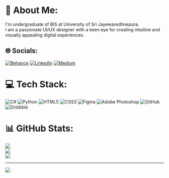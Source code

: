 # 💫 About Me:
I'm undergraduate of BIS at University of Sri Jayewaredhnepura.<br>I am a passionate UI/UX designer with a keen eye for creating intuitive and visually appealing digital experiences.


## 🌐 Socials:
[![Behance](https://img.shields.io/badge/Behance-1769ff?logo=behance&logoColor=white)](https://behance.net/shakindkithmini) [![LinkedIn](https://img.shields.io/badge/LinkedIn-%230077B5.svg?logo=linkedin&logoColor=white)](https://linkedin.com/in/shakindikithmini) [![Medium](https://img.shields.io/badge/Medium-12100E?logo=medium&logoColor=white)](https://medium.com/@@shakindikithmini) 

# 💻 Tech Stack:
![C#](https://img.shields.io/badge/c%23-%23239120.svg?style=for-the-badge&logo=csharp&logoColor=white) ![Python](https://img.shields.io/badge/python-3670A0?style=for-the-badge&logo=python&logoColor=ffdd54) ![HTML5](https://img.shields.io/badge/html5-%23E34F26.svg?style=for-the-badge&logo=html5&logoColor=white) ![CSS3](https://img.shields.io/badge/css3-%231572B6.svg?style=for-the-badge&logo=css3&logoColor=white) ![Figma](https://img.shields.io/badge/figma-%23F24E1E.svg?style=for-the-badge&logo=figma&logoColor=white) ![Adobe Photoshop](https://img.shields.io/badge/adobe%20photoshop-%2331A8FF.svg?style=for-the-badge&logo=adobe%20photoshop&logoColor=white) ![GitHub](https://img.shields.io/badge/github-%23121011.svg?style=for-the-badge&logo=github&logoColor=white) ![Dribbble](https://img.shields.io/badge/Dribbble-EA4C89?style=for-the-badge&logo=dribbble&logoColor=white)
# 📊 GitHub Stats:
![](https://github-readme-stats.vercel.app/api?username=ShakindiKithmini&theme=dark&hide_border=false&include_all_commits=false&count_private=false)<br/>
![](https://github-readme-streak-stats.herokuapp.com/?user=ShakindiKithmini&theme=dark&hide_border=false)<br/>
![](https://github-readme-stats.vercel.app/api/top-langs/?username=ShakindiKithmini&theme=dark&hide_border=false&include_all_commits=false&count_private=false&layout=compact)

---
[![](https://visitcount.itsvg.in/api?id=ShakindiKithmini&icon=0&color=0)](https://visitcount.itsvg.in)

<!-- Proudly created with GPRM ( https://gprm.itsvg.in ) -->
